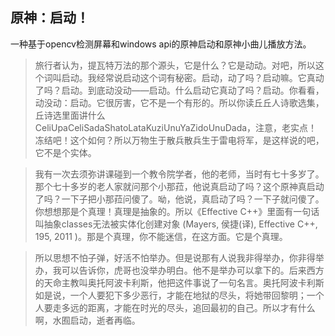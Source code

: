 ## 原神：启动！

一种基于opencv检测屏幕和windows api的原神启动和原神小曲儿播放方法。

> 旅行者认为，提瓦特万法的那个源头，它是什么？它是动动。对吧，所以这个词叫启动。我经常说启动这个词有秘密。启动，动了吗？启动嘛。它真动了吗？启动。到底动没动——启动。什么启动它真动了吗？启动。你看看，动没动：启动。它很厉害，它不是一个有形的。所以你读丘丘人诗歌选集，丘诗选里面讲什么CeliUpaCeliSadaShatoLataKuziUnuYaZidoUnuDada，注意，老实点！冻结吧！这个如何？所以万物生于散兵散兵生于雷电将军，是这样说的吧，它不是个实体。

> 我有一次去须弥讲课碰到一个教令院学者，他的老师，当时有七十多岁了。那个七十多岁的老人家就问那个小那菈，他说真启动了吗？这个原神真启动了吗？一下子把小那菈问傻了。呦，他说，真启动了吗？一下子就问傻了。你想想那是个真理！真理是抽象的。所以《Effective C++》里面有一句话叫抽象classes无法被实体化创建对象 (Mayers, 侯捷(译), Effective C++, 195, 2011 )。那是个真理，你不能迷信，在这方面。它是个真理。

> 所以思想不怕子弹，好活不怕举办。但是说那有人说我非得举办，你非得举办，我可以告诉你，虎哥也没举办明白。他不是举办可以拿下的。后来西方的天命主教叫奥托阿波卡利斯，他把这件事说了一句名言。奥托阿波卡利斯如是说，一个人要犯下多少恶行，才能在地狱的尽头，将她带回黎明；一个人要走多远的距离，才能在时光的尽头，追回最初的自己。所以才有什么啊，水囿启动，逝者再临。